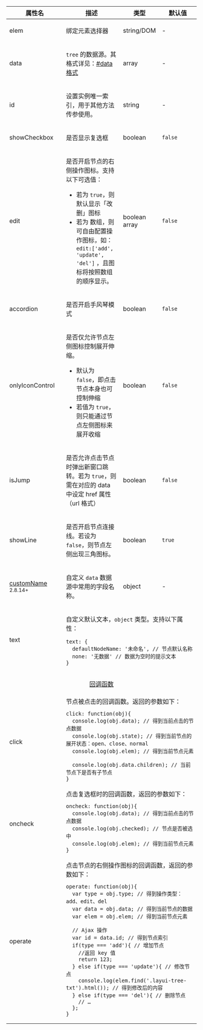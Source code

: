 <table class="layui-table">
  <colgroup>
    <col width="150">
    <col>
    <col width="100">
    <col width="100">
  </colgroup>
  <thead>
    <tr>
      <th>属性名</th>
      <th>描述</th>
      <th>类型</th>
      <th>默认值</th>
    </tr> 
  </thead>
  <tbody>
    <tr>
<td>elem</td>
<td>
  
绑定元素选择器

</td>
<td>string/DOM</td>
<td>-</td>
    </tr>
    <tr>
<td>data</td>
<td>
  
`tree` 的数据源。其格式详见：[#data 格式](#options.data)

</td>
<td>array</td>
<td>-</td>
    </tr>
    <tr>
<td>id</td>
<td>
  
设置实例唯一索引，用于其他方法传参使用。

</td>
<td>string</td>
<td>-</td>
    </tr>
    <tr>
<td>showCheckbox</td>
<td>
  
是否显示复选框

</td>
<td>boolean</td>
<td>

`false`

</td>
    </tr>
    <tr>
<td>edit</td>
<td>
  
是否开启节点的右侧操作图标。支持以下可选值：

- 若为 `true`，则默认显示「改删」图标
- 若为 数组，则可自由配置操作图标，如：`edit:['add', 'update', 'del']` ，且图标将按照数组的顺序显示。

</td>
<td>boolean<br>array</td>
<td>

`false`

</td>
    </tr>
    <tr>
<td>accordion</td>
<td>
  
是否开启手风琴模式

</td>
<td>boolean</td>
<td>

`false`

</td>
    </tr>
    <tr>
<td>onlyIconControl</td>
<td>
  
是否仅允许节点左侧图标控制展开伸缩。 

- 默认为 `false`，即点击节点本身也可控制伸缩
- 若值为 `true`，则只能通过节点左侧图标来展开收缩

</td>
<td>boolean</td>
<td>

`false`

</td>
    </tr>
    <tr>
<td>isJump</td>
<td>
  
是否允许点击节点时弹出新窗口跳转。若为 `true`，则需在对应的 data 中设定 href 属性（url 格式）

</td>
<td>boolean</td>
<td>

`false`

</td>
    </tr>
    <tr>
<td>showLine</td>
<td>
  
是否开启节点连接线。若设为 `false`，则节点左侧出现三角图标。

</td>
<td>boolean</td>
<td>

`true`

</td>
    </tr>
    <tr>
<td>

[customName](#options.customName) <sup>2.8.14+</sup>

</td>
<td>

自定义 `data` 数据源中常用的字段名称。

</td>
<td>object</td>
<td>-</td>
    </tr>
    <tr>
<td>text</td>
<td colspan="3">
  
自定义默认文本，`object` 类型。支持以下属性：

```
text: {
  defaultNodeName: '未命名', // 节点默认名称
  none: '无数据' // 数据为空时的提示文本
}  
```

</td>
    </tr>
    <tr>
<td colspan="4" style="text-align: center"> 


<div id="options.callback" lay-pid="options" class="ws-anchor">

[回调函数](#options.callback)

</div>

</td>
    </tr>
    <tr>
<td>click</td>
<td colspan="3">
  
<div id="options.click" lay-pid="options" class="ws-anchor">
  节点被点击的回调函数。返回的参数如下：
</div>

```
click: function(obj){
  console.log(obj.data); // 得到当前点击的节点数据
  console.log(obj.state); // 得到当前节点的展开状态：open、close、normal
  console.log(obj.elem); // 得到当前节点元素
  
  console.log(obj.data.children); // 当前节点下是否有子节点
}
```

</td>
    </tr>
    <tr>
<td>oncheck</td>
<td colspan="3">

<div id="options.oncheck" lay-pid="options" class="ws-anchor">  
  点击复选框时的回调函数，返回的参数如下：
</div>

```
oncheck: function(obj){
  console.log(obj.data); // 得到当前点击的节点数据
  console.log(obj.checked); // 节点是否被选中
  console.log(obj.elem); // 得到当前节点元素
}
```

</td>
    </tr>
    <tr>
<td>operate</td>
<td colspan="3">

<div id="options.operate" lay-pid="options" class="ws-anchor">  
  点击节点的右侧操作图标的回调函数，返回的参数如下：
</div>

```  
operate: function(obj){
  var type = obj.type; // 得到操作类型：add、edit、del
  var data = obj.data; // 得到当前节点的数据
  var elem = obj.elem; // 得到当前节点元素
  
  // Ajax 操作
  var id = data.id; // 得到节点索引
  if(type === 'add'){ // 增加节点
    //返回 key 值
    return 123;
  } else if(type === 'update'){ // 修改节点
    console.log(elem.find('.layui-tree-txt').html()); // 得到修改后的内容
  } else if(type === 'del'){ // 删除节点
    // …
  };
}
```

</td>
    </tr>
  </tbody>
</table>